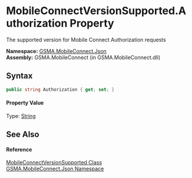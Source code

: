 MobileConnectVersionSupported.Authorization Property
====================================================
The supported version for Mobile Connect Authorization requests

**Namespace:** [GSMA.MobileConnect.Json][1]  
**Assembly:** GSMA.MobileConnect (in GSMA.MobileConnect.dll)

Syntax
------

```csharp
public string Authorization { get; set; }
```

#### Property Value
Type: [String][2]

See Also
--------

#### Reference
[MobileConnectVersionSupported Class][3]  
[GSMA.MobileConnect.Json Namespace][1]  

[1]: ../README.md
[2]: http://msdn.microsoft.com/en-us/library/s1wwdcbf
[3]: README.md
[4]: ../../_icons/Help.png